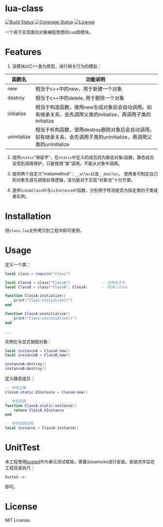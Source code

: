 # lua-class

[![Build Status](https://travis-ci.org/VyronLee/lua-class.svg?branch=master)](https://travis-ci.org/VyronLee/lua-class)
[![Coverage Status](https://coveralls.io/repos/github/VyronLee/lua-class/badge.svg?branch=master)](https://coveralls.io/github/VyronLee/lua-class?branch=master)
[![License](http://img.shields.io/badge/Licence-MIT-brightgreen.svg)](LICENSE)

一个用于实现面向对象编程思想的Lua类模块。

# Features

1. 该模块以C++类为原型，进行相关行为的模拟：

|   函数名  |     功能说明       |
|-----------|--------------------|
| new       | 相当于c++中的new，用于新建一个对象|
| destroy   | 相当于c++中的delete, 用于删除一个对象|
| initialize| 相当于构造函数，使用new生成对象后会自动调用。如有继承关系，会先调用父类的initialize，再调用子类的initialize|
| unintialize|相当于析构函数，使用destroy删除对象后会自动调用。如有继承关系，会先调用子类的uninitialize，再调用父类的uninitialize|

2. 提供`static`“保留字”，在`static`中定义的成员则为静态对象/函数，静态成员会受到调用保护，只能使用“类”调用，不能从对象中调用。

3. 提供两个自定义“metamethod”：`__alloc`以及`__dealloc`，
使用者可制定自己的对象生成与销毁处理逻辑，该功能对于实现“对象池”十分方便。

4. 提供`isSubClassOf`与`isInstanceOf`函数，分别用于检测是否为指定类的子类或者实例。

# Installation

把`class.lua`文件拷贝到工程中即可使用。

# Usage

定义一个类：

``` lua
local class = require("class")

local ClassA = class("ClassA")              -- 无继承关系
local ClassB = class("ClassB", ClassA)      -- 继承ClassA

function ClassA:initialize()
    print("Class:initialize()")
end

function ClassA:uninitialize()
    print("Class:uninitialize()")
end

...

```

实例化与显式销毁对象：

``` lua
local instanceA = ClassA:new()
local instanceB = ClassB:new()

instanceA:destroy()
instanceB:destroy()
```

定义静态成员：

``` lua
-- 单例对象
ClassA.static.kInstance = ClassA:new()

-- 单例函数
function ClassA.static:instance()
    return ClassA.kInstance
end

-- 单例函数调用
local instance = ClassA:instance()
```

# UnitTest

本工程使用[busted](http://olivinelabs.com/busted/)作为单元测试框架，需要从luarocks进行安装。安装完毕后在工程目录执行：

``` shell
busted -v
```

即可。

# License

MIT License.


